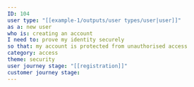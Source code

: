 ```yaml
---
ID: 104
user type: "[[example-1/outputs/user types/user|user]]"
as a: new user
who is: creating an account
I need to: prove my identity securely
so that: my account is protected from unauthorised access
category: access
theme: security
user journey stage: "[[registration]]"
customer journey stage:
---
```

